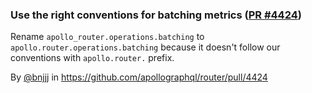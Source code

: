 ### Use the right conventions for batching metrics ([PR #4424](https://github.com/apollographql/router/pull/4424))

Rename `apollo_router.operations.batching` to  `apollo.router.operations.batching` because it doesn't follow our conventions with `apollo.router.` prefix.

By [@bnjjj](https://github.com/bnjjj) in https://github.com/apollographql/router/pull/4424